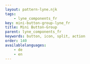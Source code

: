 ```yaml
---
layout: pattern-lyne.njk
tags: 
    - lyne_components_fr
key: mini-button-group-lyne_fr
title: Mini Button-Group
parent: lyne_components_fr
keywords: button, icon, split, action
order: 140
availablelanguages: 
    - de
    - en
---
```

